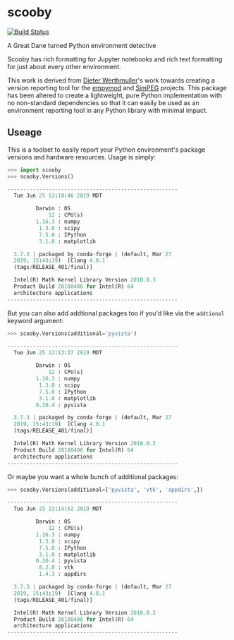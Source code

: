 # scooby

[![Build Status](https://travis-ci.org/banesullivan/scooby.svg?branch=master)](https://travis-ci.org/banesullivan/scooby)

A Great Dane turned Python environment detective

Scooby has rich formatting for Jupyter notebooks and rich text formatting for
just about every other environment.

This work is derived from [Dieter Werthmuller](https://github.com/prisae)'s work
towards creating a version reporting tool for the [empymod](https://github.com/empymod/)
and [SimPEG](https://github.com/simpeg/) projects.
This package has been altered to create a lightweight, pure Python
implementation with no non-standard dependencies so that it can easily be used
as an environment reporting tool in any Python library with minimal impact.

## Useage

This is a toolset to easily report your Python environment's package versions
and hardware resources. Usage is simply:

```py
>>> import scooby
>>> scooby.Versions()

------------------------------------------------------
  Tue Jun 25 13:10:46 2019 MDT

         Darwin : OS
             12 : CPU(s)
         1.16.3 : numpy
          1.3.0 : scipy
          7.5.0 : IPython
          3.1.0 : matplotlib

  3.7.3 | packaged by conda-forge | (default, Mar 27
  2019, 15:43:19)  [Clang 4.0.1
  (tags/RELEASE_401/final)]

  Intel(R) Math Kernel Library Version 2018.0.3
  Product Build 20180406 for Intel(R) 64
  architecture applications
------------------------------------------------------
```

But you can also add addtional packages too if you'd like via the `addtional`
keyword argument:

```py
>>> scooby.Versions(additional='pyvista')

------------------------------------------------------
  Tue Jun 25 13:13:37 2019 MDT

         Darwin : OS
             12 : CPU(s)
         1.16.3 : numpy
          1.3.0 : scipy
          7.5.0 : IPython
          3.1.0 : matplotlib
         0.20.4 : pyvista

  3.7.3 | packaged by conda-forge | (default, Mar 27
  2019, 15:43:19)  [Clang 4.0.1
  (tags/RELEASE_401/final)]

  Intel(R) Math Kernel Library Version 2018.0.3
  Product Build 20180406 for Intel(R) 64
  architecture applications
------------------------------------------------------
```

Or maybe you want a whole bunch of additional packages:

```py
>>> scooby.Versions(additional=['pyvista', 'vtk', 'appdirs',])

------------------------------------------------------
  Tue Jun 25 13:14:52 2019 MDT

         Darwin : OS
             12 : CPU(s)
         1.16.3 : numpy
          1.3.0 : scipy
          7.5.0 : IPython
          3.1.0 : matplotlib
         0.20.4 : pyvista
          8.2.0 : vtk
          1.4.3 : appdirs

  3.7.3 | packaged by conda-forge | (default, Mar 27
  2019, 15:43:19)  [Clang 4.0.1
  (tags/RELEASE_401/final)]

  Intel(R) Math Kernel Library Version 2018.0.3
  Product Build 20180406 for Intel(R) 64
  architecture applications
------------------------------------------------------
```
